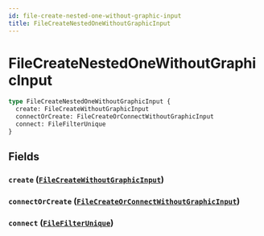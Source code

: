 ```yaml
---
id: file-create-nested-one-without-graphic-input
title: FileCreateNestedOneWithoutGraphicInput
---
```


 # FileCreateNestedOneWithoutGraphicInput





```graphql
type FileCreateNestedOneWithoutGraphicInput {
  create: FileCreateWithoutGraphicInput
  connectOrCreate: FileCreateOrConnectWithoutGraphicInput
  connect: FileFilterUnique
}
```


## Fields

### `create` ([`FileCreateWithoutGraphicInput`](/inputs/file-create-without-graphic-input))




### `connectOrCreate` ([`FileCreateOrConnectWithoutGraphicInput`](/inputs/file-create-or-connect-without-graphic-input))




### `connect` ([`FileFilterUnique`](/inputs/file-filter-unique))






